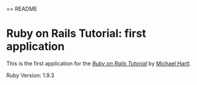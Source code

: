 == README

# Ruby on Rails Tutorial: first application

This is the first application for the
[*Ruby on Rails Tutorial*](http://railstutorial.org/)
by [Michael Hartl](http://michaelhartl.com/).

Ruby Version: 1.9.3
